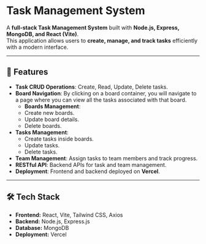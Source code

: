 # Task Management System

A **full-stack Task Management System** built with **Node.js, Express, MongoDB, and React (Vite)**.  
This application allows users to **create, manage, and track tasks** efficiently with a modern interface.

---

## 🔹 Features
 
- **Task CRUD Operations**: Create, Read, Update, Delete tasks.
- **Board Navigation**: By clicking on a board container, you will navigate to a page where you can view all the tasks associated with that board.
  - **Boards Management**:  
  - Create new boards.  
  - Update board details.  
  - Delete boards.  
- **Tasks Management**:  
  - Create tasks inside boards.  
  - Update tasks.  
  - Delete tasks. 
- **Team Management**: Assign tasks to team members and track progress.   
- **RESTful API**: Backend APIs for task and team management.  
- **Deployment**: Frontend and backend deployed on **Vercel**.

---

## 🛠 Tech Stack

- **Frontend:** React, Vite, Tailwind CSS, Axios  
- **Backend:** Node.js, Express.js  
- **Database:** MongoDB    
- **Deployment:** Vercel  
